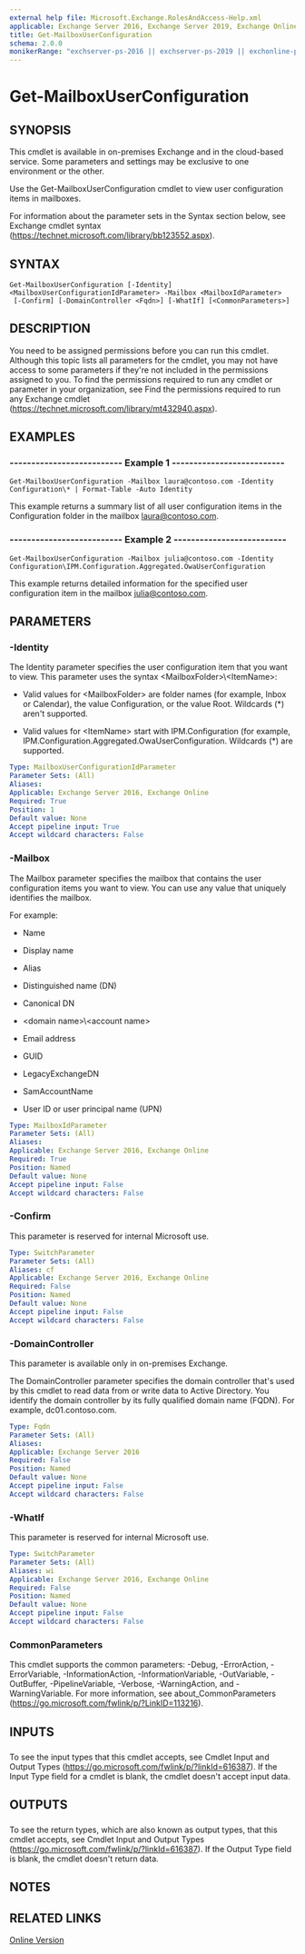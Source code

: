 ```yaml
---
external help file: Microsoft.Exchange.RolesAndAccess-Help.xml
applicable: Exchange Server 2016, Exchange Server 2019, Exchange Online
title: Get-MailboxUserConfiguration
schema: 2.0.0
monikerRange: "exchserver-ps-2016 || exchserver-ps-2019 || exchonline-ps"
---
```


# Get-MailboxUserConfiguration

## SYNOPSIS
This cmdlet is available in on-premises Exchange and in the cloud-based service. Some parameters and settings may be exclusive to one environment or the other.

Use the Get-MailboxUserConfiguration cmdlet to view user configuration items in mailboxes.

For information about the parameter sets in the Syntax section below, see Exchange cmdlet syntax (https://technet.microsoft.com/library/bb123552.aspx).

## SYNTAX

```
Get-MailboxUserConfiguration [-Identity] <MailboxUserConfigurationIdParameter> -Mailbox <MailboxIdParameter>
 [-Confirm] [-DomainController <Fqdn>] [-WhatIf] [<CommonParameters>]
```

## DESCRIPTION
You need to be assigned permissions before you can run this cmdlet. Although this topic lists all parameters for the cmdlet, you may not have access to some parameters if they're not included in the permissions assigned to you. To find the permissions required to run any cmdlet or parameter in your organization, see Find the permissions required to run any Exchange cmdlet (https://technet.microsoft.com/library/mt432940.aspx).

## EXAMPLES

### -------------------------- Example 1 --------------------------
```
Get-MailboxUserConfiguration -Mailbox laura@contoso.com -Identity Configuration\* | Format-Table -Auto Identity
```

This example returns a summary list of all user configuration items in the Configuration folder in the mailbox laura@contoso.com.

### -------------------------- Example 2 --------------------------
```
Get-MailboxUserConfiguration -Mailbox julia@contoso.com -Identity Configuration\IPM.Configuration.Aggregated.OwaUserConfiguration
```

This example returns detailed information for the specified user configuration item in the mailbox julia@contoso.com.

## PARAMETERS

### -Identity
The Identity parameter specifies the user configuration item that you want to view. This parameter uses the syntax \<MailboxFolder\>\\\<ItemName\>:

- Valid values for \<MailboxFolder\> are folder names (for example, Inbox or Calendar), the value Configuration, or the value Root. Wildcards (\*) aren't supported.

- Valid values for \<ItemName\> start with IPM.Configuration (for example, IPM.Configuration.Aggregated.OwaUserConfiguration. Wildcards (\*) are supported.

```yaml
Type: MailboxUserConfigurationIdParameter
Parameter Sets: (All)
Aliases:
Applicable: Exchange Server 2016, Exchange Online
Required: True
Position: 1
Default value: None
Accept pipeline input: True
Accept wildcard characters: False
```

### -Mailbox
The Mailbox parameter specifies the mailbox that contains the user configuration items you want to view. You can use any value that uniquely identifies the mailbox.

For example:

- Name

- Display name

- Alias

- Distinguished name (DN)

- Canonical DN

- \<domain name\>\\\<account name\>

- Email address

- GUID

- LegacyExchangeDN

- SamAccountName

- User ID or user principal name (UPN)

```yaml
Type: MailboxIdParameter
Parameter Sets: (All)
Aliases:
Applicable: Exchange Server 2016, Exchange Online
Required: True
Position: Named
Default value: None
Accept pipeline input: False
Accept wildcard characters: False
```

### -Confirm
This parameter is reserved for internal Microsoft use.

```yaml
Type: SwitchParameter
Parameter Sets: (All)
Aliases: cf
Applicable: Exchange Server 2016, Exchange Online
Required: False
Position: Named
Default value: None
Accept pipeline input: False
Accept wildcard characters: False
```

### -DomainController
This parameter is available only in on-premises Exchange.

The DomainController parameter specifies the domain controller that's used by this cmdlet to read data from or write data to Active Directory. You identify the domain controller by its fully qualified domain name (FQDN). For example, dc01.contoso.com.

```yaml
Type: Fqdn
Parameter Sets: (All)
Aliases:
Applicable: Exchange Server 2016
Required: False
Position: Named
Default value: None
Accept pipeline input: False
Accept wildcard characters: False
```

### -WhatIf
This parameter is reserved for internal Microsoft use.

```yaml
Type: SwitchParameter
Parameter Sets: (All)
Aliases: wi
Applicable: Exchange Server 2016, Exchange Online
Required: False
Position: Named
Default value: None
Accept pipeline input: False
Accept wildcard characters: False
```

### CommonParameters
This cmdlet supports the common parameters: -Debug, -ErrorAction, -ErrorVariable, -InformationAction, -InformationVariable, -OutVariable, -OutBuffer, -PipelineVariable, -Verbose, -WarningAction, and -WarningVariable. For more information, see about_CommonParameters (https://go.microsoft.com/fwlink/p/?LinkID=113216).

## INPUTS

###  
To see the input types that this cmdlet accepts, see Cmdlet Input and Output Types (https://go.microsoft.com/fwlink/p/?linkId=616387). If the Input Type field for a cmdlet is blank, the cmdlet doesn't accept input data.

## OUTPUTS

###  
To see the return types, which are also known as output types, that this cmdlet accepts, see Cmdlet Input and Output Types (https://go.microsoft.com/fwlink/p/?linkId=616387). If the Output Type field is blank, the cmdlet doesn't return data.

## NOTES

## RELATED LINKS

[Online Version](https://technet.microsoft.com/library/d54dcb7d-e989-463f-aaf0-950ba3ed0c65.aspx)
